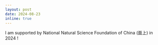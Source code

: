 ```yaml
---
layout: post
date: 2024-08-23
inline: true
---
```


I am supported by National Natural Science Foundation of China (面上) in 2024 !
